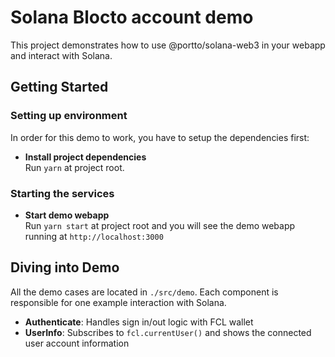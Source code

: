 # Solana Blocto account demo
This project demonstrates how to use @portto/solana-web3 in your webapp and interact with Solana.

## Getting Started

### Setting up environment 
In order for this demo to work, you have to setup the dependencies first:

- **Install project dependencies**  
Run `yarn` at project root.

### Starting the services
- **Start demo webapp**  
Run `yarn start` at project root and you will see the demo webapp running at `http://localhost:3000`

## Diving into Demo
All the demo cases are located in `./src/demo`. Each component is responsible for one example interaction with Solana. 

- **Authenticate**: Handles sign in/out logic with FCL wallet
- **UserInfo**: Subscribes to `fcl.currentUser()` and shows the connected user account information
